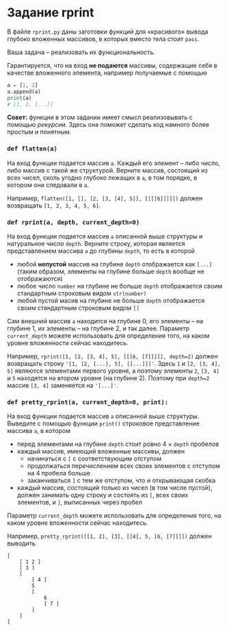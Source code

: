 # Задание rprint

В файле `rprint.py` даны заготовки функций для &laquo;красивого&raquo; вывода глубоко вложенных массивов, в которых
вместо тела стоит `pass`.

Ваша задача &ndash; реализовать их функциональность.

Гарантируется, что на вход **не подаются** массивы, содержащие себя в качестве вложенного элемента, например получаемые
с помощью

```python
a = [1, 2]
a.append(a)
print(a)
# [1, 2, [...]]
```

**Совет:** функции в этом задании имеет смысл реализовывать с помощью _рекурсии_. Здесь она поможет сделать код намного
более простым и понятным.

### `def flatten(a)`

На вход функции подается массив `a`. Каждый его элемент &ndash; либо число, либо массив с такой же структурой. Верните
массив, состоящий из всех чисел, сколь угодно глубоко лежащих в `a`, в том порядке, в котором они следовали в `a`.

Например, `flatten([1, [], [2, [3, [4], 5]], [[[[6]]]]])` должен возвращать `[1, 2, 3, 4, 5, 6]`.

### `def rprint(a, depth, current_depth=0)`

На вход функции подается массив `a` описанной выше структуры и натуральное число `depth`. Верните строку, которая
является представлением массива `a` до глубины `depth`, то есть в которой

- любой **непустой** массив на глубине `depth` отображается как `[...]` (таким образом, элементы на глубине
  больше `depth` вообще не отображаются)
- любое число `number` на глубине не больше `depth` отображается своим стандартным строковым видом `str(number)`
- любой пустой масив на глубине не больше `depth` отображается своим стандартным строковым видом `[]`

Сам внешний массив `a` находится на глубине 0, его элементы &ndash; на глубине 1, их элементы &ndash; на глубине 2, и
так далее. Параметр `current_depth` можете использовать для определения того, на каком уровне вложенности сейчас
находитесь.

Например, `rprint([1, [2, [3, 4], 5], [[[6, [7]]]]], depth=2)` должен возвращать строку `'[1, [2, [...], 5], [[...]]]'`.
Здесь `1` и `[2, [3, 4], 5]` являются элементами первого уровня, а поэтому элементы `2`, `[3, 4]` и `5` находятся на
втором уровне (на глубине 2). Поэтому при `depth=2` массив `[3, 4]` заменяется на `'[...]'`.

### `def pretty_rprint(a, current_depth=0, print):`

На вход функции подается массив `a` описанной выше структуры. Выведите с помощью функции `print()` строковое
представление массива `a`, в котором

- перед элементами на глубине `depth` стоит ровно 4 &times; `depth` пробелов
- каждый массив, имеющий вложенные массивы, должен
    - начинаться с `[` с соответствующим отступом
    - продолжаться перечислением всех своих элементов с отступом на 4 пробела больше
    - заканчиваться `]` с тем же отступом, что и открывающая скобка
- каждый массив, состоящий только из чисел (в том числе пустой), должен занимать одну строку и состоять из `[`, всех
  своих элементов, и `]`, выписанных через пробел

Параметр `current_depth` можете использовать для определения того, на каком уровне вложенности сейчас находитесь.

Например, `pretty_rprint([[1, 2], [3], [[4], 5, [6, [7]]]])` должен выводить

```
[
    [ 1 2 ]
    [ 3 ]
    [
        [ 4 ]
        5
        [
            6
            [ 7 ]
        ]
    ]
]
```